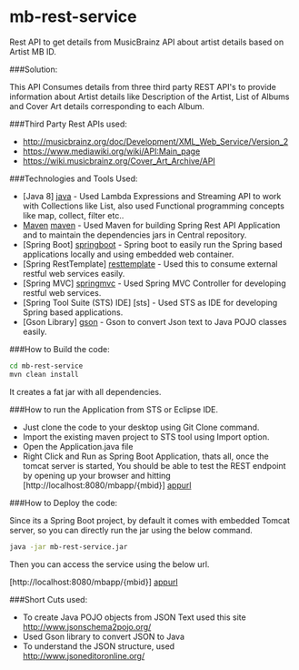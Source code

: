 # mb-rest-service
Rest API to get details from MusicBrainz API about artist details based on Artist MB ID.

###Solution:

This API Consumes details from three third party REST API's to provide information about Artist details like Description of the Artist, List of Albums and Cover Art details corresponding to each Album.

###Third Party Rest APIs used:

- http://musicbrainz.org/doc/Development/XML_Web_Service/Version_2
- https://www.mediawiki.org/wiki/API:Main_page
- https://wiki.musicbrainz.org/Cover_Art_Archive/API

###Technologies and Tools Used:

* [Java 8] [java] - Used Lambda Expressions and Streaming API to work with Collections like List, also used Functional programming concepts like map, collect, filter etc..
* [Maven] [maven] - Used Maven for building Spring Rest API Application and to maintain the dependencies jars in Central repository.
* [Spring Boot] [springboot] - Spring boot to easily run the Spring based applications locally and using embedded web container.
* [Spring RestTemplate] [resttemplate] - Used this to consume external restful web services easily.
* [Spring MVC] [springmvc] - Used Spring MVC Controller for developing restful web services.
* [Spring Tool Suite (STS) IDE] [sts] - Used STS as IDE for developing Spring based applications.
* [Gson Library] [gson] - Gson to convert Json text to Java POJO classes easily.

###How to Build the code:

```sh
cd mb-rest-service
mvn clean install
```

It creates a fat jar with all dependencies.

###How to run the Application from STS or Eclipse IDE.

- Just clone the code to your desktop using Git Clone command.
- Import the existing maven project to STS tool using Import option.
- Open the Application.java file
- Right Click and Run as Spring Boot Application, thats all, once the tomcat server is started, You should be able to test the REST endpoint by opening up your browser and hitting [http://localhost:8080/mbapp/{mbid}] [appurl]

###How to Deploy the code:

Since its a Spring Boot project, by default it comes with embedded Tomcat server, so you can directly run the jar using the below command.

```sh
java -jar mb-rest-service.jar
```

Then you can access the service using the below url.

[http://localhost:8080/mbapp/{mbid}] [appurl]


###Short Cuts used:

- To create Java POJO objects from JSON Text used this site http://www.jsonschema2pojo.org/
- Used Gson library to convert JSON to Java
- To understand the JSON structure, used http://www.jsoneditoronline.org/




[appurl]: <http://localhost:8080/mbapp/{mbid}>
[gson]: <https://github.com/google/gson>
[java]: <https://www.oracle.com/java/index.html>
[springboot]: <http://projects.spring.io/spring-boot/>
[maven]: <https://maven.apache.org/>
[springmvc]: <http://docs.spring.io/spring/docs/current/spring-framework-reference/html/mvc.html>
[resttemplate]: <http://docs.spring.io/spring-framework/docs/current/javadoc-api/org/springframework/web/client/RestTemplate.html>

